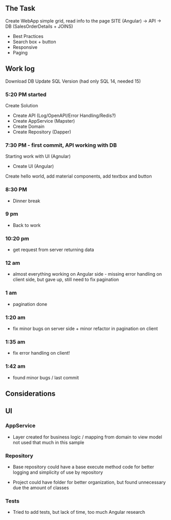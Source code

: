 ## The Task

Create WebApp 
 simple grid, read info to the page
 SITE (Angular) -> API -> DB (SalesOrderDetails + JOINS)
 - Best Practices
 - Search box + button
 - Responsive
 - Paging

## Work log

Download DB
Update SQL Version (had only SQL 14, needed 15)

### 5:20 PM started 
Create Solution
 - Create API (Log/OpenAPI/Error Handling/Redis?)
 - Create AppService (Mapster)
 - Create Domain
 - Create Repository (Dapper)

### 7:30 PM - first commit, API working with DB

Starting work with UI (Agnular)
 - Create UI (Angular)

Create hello world, add material components, add textbox and button

### 8:30 PM 
- Dinner break

### 9 pm 
- Back to work

### 10:20 pm 
- get request from server returning data

### 12 am 
- almost everything working on Angular side - missing error handling on client side, but gave up, still need to fix pagination

### 1 am 
- pagination done

### 1:20 am 
- fix minor bugs on server side + minor refactor in pagination on client

### 1:35 am 
- fix error handling on client!

### 1:42 am 
- found minor bugs / last commit

## Considerations

## UI

### AppService

- Layer created for business logic / mapping from domain to view model not used that much in this sample

### Repository

- Base repository could have a base execute method code for better logging and simplicity of use by repository

- Project could have folder for better organization, but found unnecessary due the amount of classes

### Tests

- Tried to add tests, but lack of time, too much Angular research
